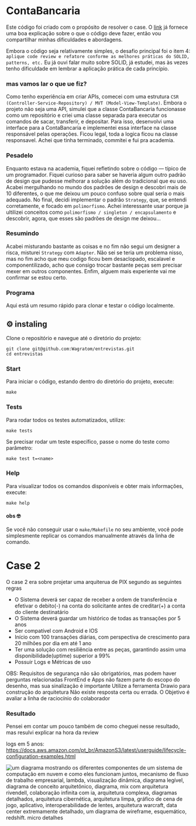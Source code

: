 # ContaBancaria

Este código foi criado com o propósito de resolver o case. O [link](https://github.com/andersonshindi/ContaBancaria/) já fornece uma boa explicação sobre o que o código deve fazer, então vou compartilhar minhas dificuldades e abordagens.

Embora o código seja relativamente simples, o desafio principal foi o item 4: `aplique code review e refatore conforme as melhores práticas do SOLID, patterns, etc.` Eu já ouvi falar muito sobre SOLID, já estudei, mas às vezes tenho dificuldade em lembrar a aplicação prática de cada princípio.

### mas vamos lar o que ue fiz?
Como tenho experiência em criar APIs, comecei com uma estrutura `CSR (Controller-Service-Repository) / MVT (Model-View-Template)`. Embora o projeto não seja uma API, simulei que a classe ContaBancaria funcionasse como um repositório e criei uma classe separada para executar os comandos de sacar, transferir, e depositar. Para isso, desenvolvi uma interface para a ContaBancaria e implementei essa interface na classe responsável pelas operações. Ficou legal, toda a logica ficou na classe responsavel. Achei que tinha terminado, commitei e fui pra academia.

### Pesadelo
Enquanto estava na academia, fiquei refletindo sobre o código — típico de um programador. Fiquei curioso para saber se haveria algum outro padrão de design que pudesse melhorar a solução além do tradicional que eu uso. Acabei mergulhando no mundo dos padrões de design e descobri mais de 10 diferentes, o que me deixou um pouco confuso sobre qual seria o mais adequado. No final, decidi implementar o padrão `Strategy`, que, se entendi corretamente, e focado em `polimorfismo`. Achei interessante usar porque ja ultilizei conceitos como `polimorfismo / singleton / encapsulamento` e descobrir, agora, que esses são padrões de design me deixou...

### Resumindo
Acabei misturando bastante as coisas e no fim não segui um designer a risca, misturei `Strategy` com `Adapter`. Não sei se teria um problema nisso, mas no fim acho que meu codigo ficou bem desaclopado, escalavel e componentilizado, acho que consigo trocar bastante peças sem precisar mexer em outros componentes. Enfim, alguem mais experiente vai me confirmar se estou certo.


### Programa

Aqui está um resumo rápido para clonar e testar o código localmente.

## ⚙️ instaling

Clone o repositório e navegue até o diretório do projeto:

```
git clone git@github.com:Wagratom/entrevistas.git
cd entrevistas
```

### Start
Para iniciar o código, estando dentro do diretório do projeto, execute:

```
make
```

### Tests
Para rodar todos os testes automatizados, utilize:

```
make tests
```

Se precisar rodar um teste específico, passe o nome do teste como parâmetro:

```
make test t=<name>
```

### Help
Para visualizar todos os comandos disponíveis e obter mais informações, execute:

```
make help
```

#### obs 🤓
Se você não conseguir usar o `make/Makefile` no seu ambiente, você pode simplesmente replicar os comandos manualmente através da linha de comando.


# Case 2

O case 2 era sobre projetar uma arquiterua de PIX segundo as seguintes regras

 - O Sistema deverá ser capaz de receber a ordem de transferência e efetivar o debito(-) na conta do solicitante antes de
creditar(+) a conta do cliente destinatário
 - O Sistema deverá guardar um histórico de todas as transações por 5 anos
 - Ser compatível com Android e IOS
 - Início com 100 transações diárias, com perspectiva de crescimento para 20 milhões por dia em até 1 ano
 - Ter uma solução com resiliência entre as peças, garantindo assim uma disponibilidade(uptime) superior a 99%
 - Possuir Logs e Métricas de uso

OBS:
Requisitos de segurança não são obrigatórios, mas podem haver perguntas relacionadas
FrontEnd e Apps não fazem parte do escopo do desenho, mas sua sinalização é importante
Utilize a ferramenta Drawio para construção do arquitetura
Não existe resposta certa ou errada. O Objetivo é avaliar a linha de raciocínio do colaborador

### Resultado
Pensei em contar um pouco também de como cheguei nesse resultado, mas resulvi explicar na hora da review

logs em 5 anos: https://docs.aws.amazon.com/pt_br/AmazonS3/latest/userguide/lifecycle-configuration-examples.html


![um diagrama mostrando os diferentes componentes de um sistema de computação em nuvem e como eles funcionam juntos, mecanismo de fluxo de trabalho empresarial, lambda, visualização dinâmica, diagrama legível, diagrama de conceito arquitetônico, diagrama, mix com arquitetura rivendell, colaboração infinita com ia, arquitetura complexa, diagramas detalhados, arquitetura cibernética, arquitetura limpa, gráfico de cena de jogo, aplicativo, interoperabilidade de lentes, arquitetura warcraft, data center extremamente detalhado, um diagrama de wireframe, esquemático, redshift. micro detalhes](./plataformaPix.drawio.png)

